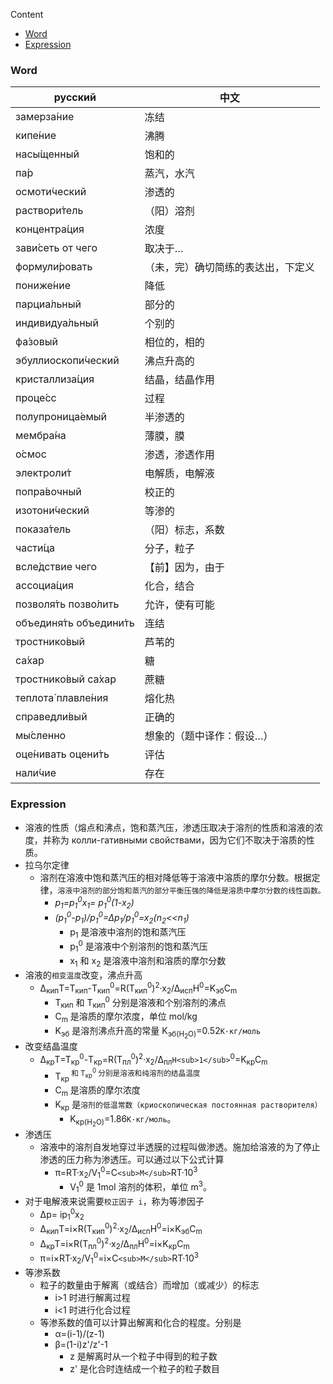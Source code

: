 Content

- [Word](#word)
- [Expression](#expression)

### Word

| русский                 | 中文              |
|-------------------------|-------------------|
| замерза́ние        | 冻结 |
| кипе́ние           | 沸腾 |
| насы́щенный        | 饱和的 |
| па́р               | 蒸汽，水汽 |
| осмоти́ческий      | 渗透的 |
| раствори́тель      | （阳）溶剂 |
| концентра́ция      | 浓度 |
| зави́сеть от чего  | 取决于… |
| формули́ровать     | （未，完）确切简练的表达出，下定义 |
| пониже́ние         | 降低 |
| парциа́льный       | 部分的 |
| индивидуа́льный    | 个别的 |
| фа́зовый           | 相位的，相的 |
| эбуллиоскопи́ческий | 沸点升高的 |
| кристаллиза́ция    | 结晶，结晶作用 |
| проце́сс           | 过程 |
| полупроница́емый   | 半渗透的 |
| мембра́на          | 薄膜，膜 |
| о́смос             | 渗透，渗透作用 |
| электроли́т        | 电解质，电解液 |
| попра́вочный       | 校正的 |
| изотони́ческий     | 等渗的 |
| показа́тель        | （阳）标志，系数 |
| части́ца           | 分子，粒子 |
| всле́дствие чего   | 【前】因为，由于 |
| ассоциа́ция        | 化合，结合 |
| позволя́ть позво́лить | 允许，使有可能 |
| объединя́ть объедини́ть | 连结 |
| тростнико́вый      | 芦苇的 |
| са́хар             | 糖 |
| тростнико́вый са́хар | 蔗糖 |
| теплота́ плавле́ния | 熔化热 |
| справедли́вый      | 正确的 |
| мы́сленно          | 想象的（题中译作：假设…） |
| оце́нивать оцени́ть | 评估 |
| нали́чие           | 存在 |

### Expression

- 溶液的性质（熔点和沸点，饱和蒸汽压，渗透压取决于溶剂的性质和溶液的浓度，并称为 колли-гативными свойствами，因为它们不取决于溶质的性质。
- 拉乌尔定律
  - 溶剂在溶液中饱和蒸汽压的相对降低等于溶液中溶质的摩尔分数。根据定律，`溶液中溶剂的部分饱和蒸汽的部分平衡压强的降低是溶质中摩尔分数的线性函数。`
    - *p<sub>1</sub>=p<sub>1</sub><sup>0</sup>x<sub>1</sub>= p<sub>1</sub><sup>0</sup>\(1-x<sub>2</sub>)*
    - *(p<sub>1</sub><sup>0</sup>-p<sub>1</sub>)/p<sub>1</sub><sup>0</sup>=∆p<sub>1</sub>/p<sub>1</sub><sup>0</sup>=x<sub>2</sub>(n<sub>2</sub>\<<n<sub>1</sub>)*
      - p<sub>1</sub> 是溶液中溶剂的饱和蒸汽压
      - p<sub>1</sub><sup>0</sup> 是溶液中个别溶剂的饱和蒸汽压
      - x<sub>1</sub> 和 x<sub>2</sub> 是溶液中溶剂和溶质的摩尔分数
- 溶液的`相变温度`改变，沸点升高
  - ∆<sub>кип</sub>T=T<sub>кип</sub>-T<sub>кип</sub><sup>0</sup>=R(T<sub>кип</sub><sup>0</sup>)<sup>2</sup>·x<sub>2</sub>/∆<sub>исп</sub>H<sup>0</sup>=K<sub>эб</sub>C<sub>m</sub>
    - T<sub>кип</sub> 和 T<sub>кип</sub><sup>0</sup> 分别是溶液和个别溶剂的沸点
    - C<sub>m</sub> 是溶质的摩尔浓度，单位 mol/kg
    - K<sub>эб</sub> 是溶剂沸点升高的常量 K<sub>эб(H<sub>2</sub>O)</sub>=0.52`К·кг/моль`
- 改变结晶温度
  - ∆<sub>кр</sub>T=T<sub>кр</sub><sup>0</sup>-T<sub>кр</sub>=R(T<sub>пл</sub><sup>0</sup>)<sup>2</sup>·x<sub>2</sub>/∆<sub>пл</sub>`H<sub>1</sub>`<sup>0</sup>=K<sub>кр</sub>C<sub>m</sub>
    - T<sub>кр</sub><sup> 和 T<sub>кр</sub><sup>0</sup> 分别是溶液和纯溶剂的结晶温度
    - C<sub>m</sub> 是溶质的摩尔浓度
    - K<sub>кр</sub> 是`溶剂的低温常数（криоскопическая постоянная растворителя）`
      - K<sub>кр(H<sub>2</sub>O)</sub>=1.86`К·кг/моль`。
- 渗透压
  - 溶液中的溶剂自发地穿过半透膜的过程叫做渗透。施加给溶液的为了停止渗透的压力称为渗透压。可以通过以下公式计算
    - π=RT·x<sub>2</sub>/V<sub>1</sub><sup>0</sup>=C`<sub>М</sub>`RT·10<sup>3</sup>
      - V<sub>1</sub><sup>0</sup> 是 1mol 溶剂的体积，单位 m<sup>3</sup>。
- 对于电解液来说需要`校正因子 i`，称为等渗因子
  - ∆p= ip<sub>1</sub><sup>0</sup>x<sub>2</sub>
  - ∆<sub>кип</sub>T=i×R(T<sub>кип</sub><sup>0</sup>)<sup>2</sup>·x<sub>2</sub>/∆<sub>исп</sub>H<sup>0</sup>=i×K<sub>эб</sub>C<sub>m</sub>
  - ∆<sub>кр</sub>T=i×R(T<sub>пл</sub><sup>0</sup>)<sup>2</sup>·x<sub>2</sub>/∆<sub>пл</sub>H<sup>0</sup>=i×K<sub>кр</sub>C<sub>m</sub>
  - π=i×RT·x<sub>2</sub>/V<sub>1</sub><sup>0</sup>=i×C`<sub>М</sub>`RT·10<sup>3</sup>
- 等渗系数
  - 粒子的数量由于解离（或结合）而增加（或减少）的标志
    - i>1 时进行解离过程
    - i<1 时进行化合过程
  - 等渗系数的值可以计算出解离和化合的程度。分别是
    - α=(i-1)/(z-1)
    - β=(1-i)z'/z'-1
      - z 是解离时从一个粒子中得到的粒子数
      - z' 是化合时连结成一个粒子的粒子数目